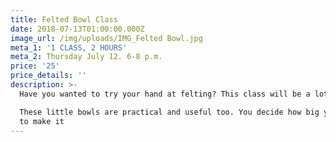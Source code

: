 ```yaml
---
title: Felted Bowl Class
date: 2018-07-13T01:00:00.000Z
image_url: /img/uploads/IMG_Felted Bowl.jpg
meta_1: '1 CLASS, 2 HOURS'
meta_2: Thursday July 12. 6-8 p.m.
price: '25'
price_details: ''
description: >-
  Have you wanted to try your hand at felting? This class will be a lot of fun. 

  These little bowls are practical and useful too. You decide how big you’d like
  to make it
---
```




